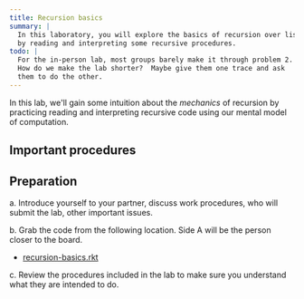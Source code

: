 ```yaml
---
title: Recursion basics
summary: |
  In this laboratory, you will explore the basics of recursion over lists
  by reading and interpreting some recursive procedures.
todo: |
  For the in-person lab, most groups barely make it through problem 2.
  How do we make the lab shorter?  Maybe give them one trace and ask
  them to do the other.
---
```


In this lab, we'll gain some intuition about the *mechanics* of recursion by practicing reading and interpreting recursive code using our mental model of computation.

## Important procedures

## Preparation

a. Introduce yourself to your partner, discuss work procedures, who
will submit the lab, other important issues.

<!--
b. Decide who is side A and who is side B.  

A side: [recursion-basics-a.rkt](../code/labs/recursion-basics-a.rkt)

B side: [recursion-basics-b.rkt](../code/labs/recursion-basics-b.rkt)
-->

b. Grab the code from the following location.  Side A will be the person
closer to the board.

* [recursion-basics.rkt](../code/labs/recursion-basics.rkt)

c. Review the procedures included in the lab to make sure you
understand what they are intended to do.

